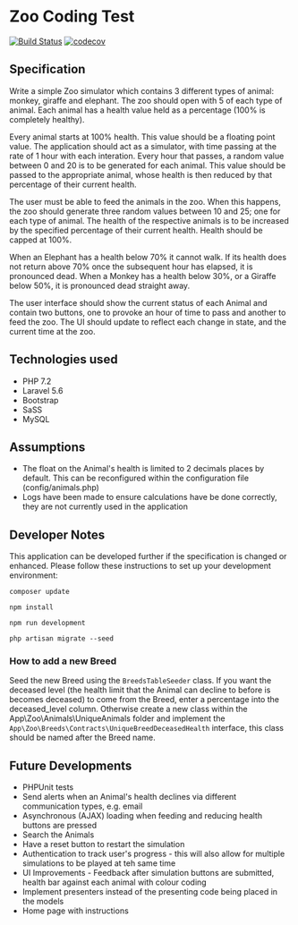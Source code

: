 # Zoo Coding Test
[![Build Status](https://travis-ci.com/slipperthepanda/zoo.svg?branch=master)](https://travis-ci.com/slipperthepanda/zoo)
[![codecov](https://codecov.io/gh/slipperthepanda/zoo/branch/master/graph/badge.svg)](https://codecov.io/gh/slipperthepanda/zoo)

## Specification
Write a simple Zoo simulator which contains 3 different types of animal: monkey,
giraffe and elephant. The zoo should open with 5 of each type of animal.
Each animal has a health value held as a percentage (100% is completely healthy).

Every animal starts at 100% health. This value should be a floating point value.
The application should act as a simulator, with time passing at the rate of 1 hour
with each interation. Every hour that passes, a random value between 0 and 20 is to be
generated for each animal. This value should be passed to the appropriate animal, whose
health is then reduced by that percentage of their current health.

The user must be able to feed the animals in the zoo. When this happens, the zoo
should generate three random values between 10 and 25; one for each type of animal. The
health of the respective animals is to be increased by the specified percentage of their
current health. Health should be capped at 100%.

When an Elephant has a health below 70% it cannot walk. If its health does not
return above 70% once the subsequent hour has elapsed, it is pronounced dead.
When a Monkey has a health below 30%, or a Giraffe below 50%, it is pronounced
dead straight away.

The user interface should show the current status of each Animal and contain two
buttons, one to provoke an hour of time to pass and another to feed the zoo. The UI should
update to reflect each change in state, and the current time at the zoo.

## Technologies used
* PHP 7.2
* Laravel 5.6
* Bootstrap
* SaSS
* MySQL

## Assumptions
* The float on the Animal's health is limited to 2 decimals places by default. This can be reconfigured within the configuration file (config/animals.php)
* Logs have been made to ensure calculations have be done correctly, they are not currently used in the application

## Developer Notes
This application can be developed further if the specification is changed or enhanced. Please follow these instructions
to set up your development environment: 

`composer update`

`npm install`

`npm run development`

`php artisan migrate --seed`


### How to add a new Breed
Seed the new Breed using the `BreedsTableSeeder` class. If you want the deceased level (the health limit that the Animal can decline to before is becomes deceased) to come from the Breed, enter a percentage into the deceased_level column. Otherwise create a new class within the App\Zoo\Animals\UniqueAnimals folder and implement the `App\Zoo\Breeds\Contracts\UniqueBreedDeceasedHealth` interface, this class should be named after the Breed name.

## Future Developments
* PHPUnit tests
* Send alerts when an Animal's health declines via different communication types, e.g. email
* Asynchronous (AJAX) loading when feeding and reducing health buttons are pressed
* Search the Animals
* Have a reset button to restart the simulation
* Authentication to track user's progress - this will also allow for multiple simulations to be played at teh same time
* UI Improvements - Feedback after simulation buttons are submitted, health bar against each animal with colour coding
* Implement presenters instead of the presenting code being placed in the models
* Home page with instructions
 
